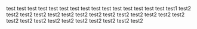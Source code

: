 test
test
test
test
test
test
test
test
test
test
test
test
test
test
test
test1
test2
test2
test2
test2
test2
test2
test2
test2
test2
test2
test2
test2
test2
test2
test2
test2
test2
test2
test2
test2
test2
test2
test2
test2
